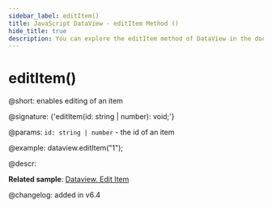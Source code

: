```yaml
---
sidebar_label: editItem()
title: JavaScript DataView - editItem Method ()
hide_title: true
description: You can explore the editItem method of DataView in the documentation of the DHTMLX JavaScript UI library. Browse developer guides and API reference, try out code examples and live demos, and download a free 30-day evaluation version of DHTMLX Suite 7.
---
```

 
# editItem()

@short: enables editing of an item

@signature: {'editItem(id: string | number): void;'}

@params:
`id: string | number` - the id of an item

@example:
dataview.editItem("1");

@descr:

**Related sample**: [Dataview. Edit Item](https://snippet.dhtmlx.com/i09isp2d)

@changelog: added in v6.4

[comment]: # (@related: dataview/manipulating_data.md#editing-items)

[comment]: # (@relatedapi: dataview/api/dataview_editable_config.md)
